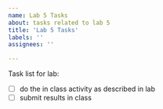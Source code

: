 ```yaml
---
name: Lab 5 Tasks
about: tasks related to lab 5
title: 'Lab 5 Tasks'
labels: ''
assignees: ''

---
```



Task list for lab:

- [ ] do the in class activity as described in lab
- [ ] submit results in class